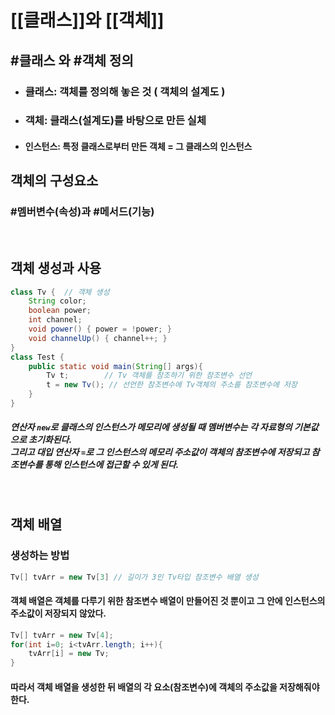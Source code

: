 # [[클래스]]와 [[객체]]

## #클래스 와 #객체 정의

+ ### 클래스: 객체를 정의해 놓은 것 ( 객체의 설계도 )
+ ### 객체: 클래스(설계도)를 바탕으로 만든 실체
+ #### 인스턴스: 특정 클래스로부터 만든 객체 = 그 클래스의 인스턴스

## 객체의 구성요소
### #멤버변수(속성)과 #메서드(기능)

<br>

## 객체 생성과 사용
```java
class Tv {  // 객체 생성
	String color;
	boolean power;
	int channel;
	void power() { power = !power; }
	void channelUp() { channel++; }
}
class Test {
	public static void main(String[] args){
		Tv t;        // Tv 객체를 참조하기 위한 참조변수 선언
		t = new Tv(); // 선언한 참조변수에 Tv객체의 주소를 참조변수에 저장
	}
}
```
##### 연산자 `new`로 클래스의 인스턴스가 메모리에 생성될 때 멤버변수는 각 자료형의 기본값으로 초기화된다.<br>그리고 대입 연산자 `=`로 그 인스턴스의 메모리 주소값이 객체의 참조변수에 저장되고 참조변수를 통해 인스턴스에 접근할 수 있게 된다.
<br>

## 객체 배열
### 생성하는 방법
```java
Tv[] tvArr = new Tv[3] // 길이가 3인 Tv타입 참조변수 배열 생성
```
#### 객체 배열은 객체를 다루기 위한 참조변수 배열이 만들어진 것 뿐이고 그 안에 인스턴스의 주소값이 저장되지 않았다.

```java
Tv[] tvArr = new Tv[4];
for(int i=0; i<tvArr.length; i++){
	tvArr[i] = new Tv; 
}
```
#### 따라서 객체 배열을 생성한 뒤 배열의 각 요소(참조변수)에 객체의 주소값을 저장해줘야한다.<br>

